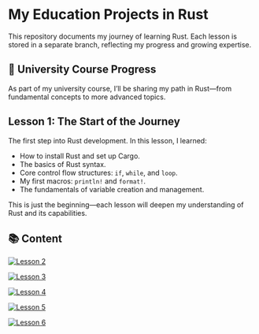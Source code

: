 # My Education Projects in Rust

This repository documents my journey of learning Rust. Each lesson is stored in a separate branch, reflecting my progress and growing expertise.

## 📌 University Course Progress

As part of my university course, I’ll be sharing my path in Rust—from fundamental concepts to more advanced topics. 

## Lesson 1: The Start of the Journey
The first step into Rust development. In this lesson, I learned:
- How to install Rust and set up Cargo.
- The basics of Rust syntax.
- Core control flow structures: `if`, `while`, and `loop`.
- My first macros: `println!` and `format!`.
- The fundamentals of variable creation and management.

This is just the beginning—each lesson will deepen my understanding of Rust and its capabilities. 



## 📚 Content

[![Lesson 2](https://img.shields.io/badge/Lesson%202-Functions%20and%20Loops-blue?style=for-the-badge)](https://github.com/Nikita-Lysiuk/Rust-University/tree/lesson_2)

[![Lesson 3](https://img.shields.io/badge/Lesson%203-mut%2C%20Ownership%2C%20Borrowing-green?style=for-the-badge)](https://github.com/Nikita-Lysiuk/Rust-University/tree/lesson_3)

[![Lesson 4](https://img.shields.io/badge/Lesson%204-Strings%2C%20Iterators%2C%20Option%3CT%3E-orange?style=for-the-badge)](https://github.com/Nikita-Lysiuk/Rust-University/tree/lesson_4)

[![Lesson 5](https://img.shields.io/badge/Lesson%205-Error%20Handling%20in%20Rust-brown?style=for-the-badge)](https://github.com/Nikita-Lysiuk/Rust-University/tree/lesson_5)

[![Lesson 6](https://img.shields.io/badge/Lesson%206-Advanced%20Iterators%20and%20Functional%20Programming-purple?style=for-the-badge)](https://github.com/Nikita-Lysiuk/Rust-University/tree/lesson_6)